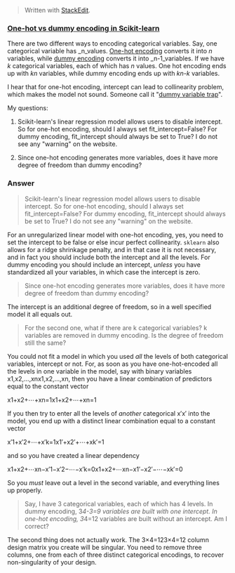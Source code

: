 


> Written with [StackEdit](https://stackedit.io/).

### [One-hot vs dummy encoding in Scikit-learn](https://stats.stackexchange.com/questions/224051/one-hot-vs-dummy-encoding-in-scikit-learn)

There are two different ways to encoding categorical variables. Say, one categorical variable has  _n_values.  [One-hot encoding](http://scikit-learn.org/stable/modules/generated/sklearn.preprocessing.OneHotEncoder.html)  converts it into  _n_  variables, while  [dummy encoding](https://en.wikiversity.org/wiki/Dummy_variable_(statistics))  converts it into  _n-1_variables. If we have  _k_  categorical variables, each of which has  _n_  values. One hot encoding ends up with  _kn_  variables, while dummy encoding ends up with  _kn-k_  variables.

I hear that for one-hot encoding, intercept can lead to collinearity problem, which makes the model not sound. Someone call it "[dummy variable trap](http://www.algosome.com/articles/dummy-variable-trap-regression.html)".

My questions:

1.  Scikit-learn's linear regression model allows users to disable intercept. So for one-hot encoding, should I always set fit_intercept=False? For dummy encoding, fit_intercept should always be set to True? I do not see any "warning" on the website.
    
2.  Since one-hot encoding generates more variables, does it have more degree of freedom than dummy encoding?

### Answer

> Scikit-learn's linear regression model allows users to disable intercept. So for one-hot encoding, should I always set fit_intercept=False? For dummy encoding, fit_intercept should always be set to True? I do not see any "warning" on the website.

For an unregularized linear model with one-hot encoding, yes, you need to set the intercept to be false or else incur perfect collinearity.  `sklearn`  also allows for a ridge shrinkage penalty, and in that case it is not necessary, and in fact you should include both the intercept and all the levels. For dummy encoding you should include an intercept,  _unless_  you have standardized all your variables, in which case the intercept is zero.

> Since one-hot encoding generates more variables, does it have more degree of freedom than dummy encoding?

The intercept is an additional degree of freedom, so in a well specified model it all equals out.

> For the second one, what if there are k categorical variables? k variables are removed in dummy encoding. Is the degree of freedom still the same?

You could not fit a model in which you used  _all_  the levels of both categorical variables, intercept or not. For, as soon as you have one-hot-encoded all the levels in one variable in the model, say with binary variables  x1,x2,…,xnx1,x2,…,xn, then you have a linear combination of predictors equal to the constant vector

x1+x2+⋯+xn=1x1+x2+⋯+xn=1

If you then try to enter all the levels of  _another_  categorical  x′x′  into the model, you end up with a distinct linear combination equal to a constant vector

x′1+x′2+⋯+x′k=1x1′+x2′+⋯+xk′=1

and so you have created a linear dependency

x1+x2+⋯xn−x′1−x′2−⋯−x′k=0x1+x2+⋯xn−x1′−x2′−⋯−xk′=0

So you  _must_  leave out a level in the second variable, and everything lines up properly.

> Say, I have 3 categorical variables, each of which has 4 levels. In dummy encoding, 3*4-3=9 variables are built with one intercept. In one-hot encoding, 3*4=12 variables are built without an intercept. Am I correct?

The second thing does not actually work. The  3×4=123×4=12  column design matrix you create will be singular. You need to remove three columns, one from each of three distinct categorical encodings, to recover non-singularity of your design.
<!--stackedit_data:
eyJoaXN0b3J5IjpbLTEwMjM0NDg3MjQsLTIxNDEyNDYxMzldfQ
==
-->